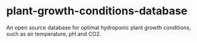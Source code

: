 # plant-growth-conditions-database
An open source database for optimal hydroponic plant growth conditions, such as air temperature, pH and CO2.
